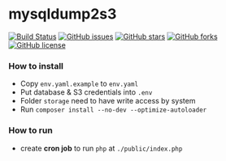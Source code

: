 # mysqldump2s3

[![Build Status](https://travis-ci.org/k2levin/mysqldump2s3.svg?branch=master)](https://travis-ci.org/k2levin/mysqldump2s3)
[![GitHub issues](https://img.shields.io/github/issues/k2levin/mysqldump2s3.svg)](https://github.com/k2levin/mysqldump2s3/issues)
[![GitHub stars](https://img.shields.io/github/stars/k2levin/mysqldump2s3.svg)](https://github.com/k2levin/mysqldump2s3/stargazers)
[![GitHub forks](https://img.shields.io/github/forks/k2levin/mysqldump2s3.svg)](https://github.com/k2levin/mysqldump2s3/network)
[![GitHub license](https://img.shields.io/badge/license-MIT-blue.svg)](https://raw.githubusercontent.com/k2levin/mysqldump2s3/master/LICENSE)

### How to install
- Copy `env.yaml.example` to `env.yaml`
- Put database & S3 credentials into `.env`
- Folder `storage` need to have write access by system
- Run `composer install --no-dev --optimize-autoloader`

### How to run
- create **cron job** to run `php` at `./public/index.php`
